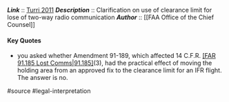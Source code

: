 ***Link***      :: [Turri 2011](https://www.faa.gov/about/office_org/headquarters_offices/agc/practice_areas/regulations/interpretations/Data/interps/2011/Tuuri_2011_Legal_Interpretation.pdf)
***Description***      :: Clarification on use of clearance limit for lose of two-way radio communication
***Author*** :: [[FAA Office of the Chief Counsel]]

#### Key Quotes
* you asked whether Amendment 91-189, which affected 14 C.F.R. [[FAR 91.185 Lost Comms|91.185]](c)(3), had the practical effect of moving the holding area from an approved fix to the clearance limit for an IFR flight. The answer is no. 

#source #legal-interpretation 